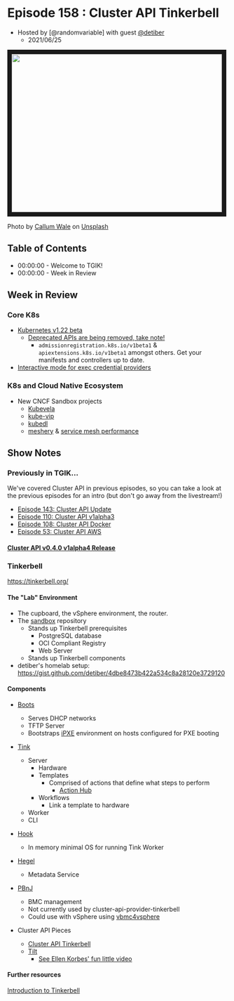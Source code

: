 # Episode 158 : Cluster API Tinkerbell
- Hosted by [@randomvariable] with guest [@detiber]
    - 2021/06/25


<a href="https://www.youtube.com/watch?v=Di_AR6nAss0
" target="_blank"><img src="http://img.youtube.com/vi/Di_AR6nAss0/hqdefault.jpg" width="480" height="360" border="10" /></a>

Photo by <a href="https://unsplash.com/@callumlwale?utm_source=unsplash&utm_medium=referral&utm_content=creditCopyText">Callum Wale</a> on <a href="https://unsplash.com/s/photos/sheffield-metal?utm_source=unsplash&utm_medium=referral&utm_content=creditCopyText">Unsplash</a>


## Table of Contents

- 00:00:00 - Welcome to TGIK!
- 00:00:00 - Week in Review

## Week in Review

### Core K8s
- [Kubernetes v1.22 beta]
  - [Deprecated APIs are being removed, take note!][deprecated-apis]
      - `admissionregistration.k8s.io/v1beta1` & `apiextensions.k8s.io/v1beta1` amongst others. Get your manifests and controllers up to date.
- [Interactive mode for exec credential providers][credential-providers]


### K8s and Cloud Native Ecosystem
- New CNCF Sandbox projects
  - [Kubevela]
  - [kube-vip]
  - [kubedl]
  - [meshery] & [service mesh performance]

## Show Notes

### Previously in TGIK...

We've covered Cluster API in previous episodes, so you can take a look at the previous episodes for an intro (but don't go away from the livestream!)

* [Episode 143: Cluster API Update]
* [Episode 110: Cluster API v1alpha3]
* [Episode 108: Cluster API Docker]
* [Episode 53: Cluster API AWS]

#### [Cluster API v0.4.0 v1alpha4 Release][cluster-api-v0.4.0]

### Tinkerbell

https://tinkerbell.org/

#### The "Lab" Environment
* The cupboard, the vSphere environment, the router.
* The [sandbox] repository
    * Stands up Tinkerbell prerequisites
        * PostgreSQL database
        * OCI Compliant Registry
        * Web Server
    * Stands up Tinkerbell components
* detiber's homelab setup: https://gist.github.com/detiber/4dbe8473b422a534c8a28120e3729120

#### Components

* [Boots]
    * Serves DHCP networks
    * TFTP Server
    * Bootstraps [iPXE] environment on hosts configured for PXE booting

* [Tink]
    * Server
        * Hardware
        * Templates
            * Comprised of actions that define what steps to perform
                * [Action Hub]
        * Workflows
            * Link a template to hardware
    * Worker
    * CLI

* [Hook]
    * In memory minimal OS for running Tink Worker

* [Hegel]
    * Metadata Service

* [PBnJ]
    * BMC management
    * Not currently used by cluster-api-provider-tinkerbell
    * Could use with vSphere using [vbmc4vsphere]

* Cluster API Pieces
    * [Cluster API Tinkerbell]
    * [Tilt]
        * [See Ellen Korbes' fun little video][tilting-at-windmills]

#### Further resources

<a href="https://www.youtube.com/watch?v=QxpKnMGywTU
" target="_blank">Introduction to Tinkerbell</a>

<!-- Links -->

[Naadir Jeewa]: https://kubernetes.slack.com/archives/D6SJC6KK9
[@detiber]: https://twitter.com/detiber
[credential-providers]: https://github.com/kubernetes/kubernetes/pull/99310
[Kubevela]: https://kubevela.io/
[kube-vip]: https://kube-vip.io/
[deprecated-apis]: https://kubernetes.io/docs/reference/using-api/deprecation-guide/#v1-22
[kubedl]: https://github.com/alibaba/kubedl
[service mesh performance]: https://github.com/layer5io/service-mesh-performance
[meshery]: https://github.com/layer5io/meshery
[Boots]: https://github.com/tinkerbell/boots
[Hegel]: https://github.com/tinkerbell/hegel
[Hook]: https://github.com/tinkerbell/hook
[iPXE]: https://ipxe.org/
[Tink]: https://github.com/tinkerbell/tink
[PBnJ]: https://github.com/tinkerbell/pbnj
[Action Hub]: https://artifacthub.io/packages/search?kind=4
[cluster-api-v0.4.0]: https://github.com/kubernetes-sigs/cluster-api/releases/tag/v0.4.0
[tilting-at-windmills]: https://twitter.com/ellenkorbes/status/1400139022580826117
[Episode 108: Cluster API Docker]: https://www.youtube.com/watch?v=6pFW6h6AORQ
[Episode 143: Cluster API Update]: https://www.youtube.com/watch?v=AeHfVFepsMg
[Episode 110: Cluster API v1alpha3]: https://www.youtube.com/watch?v=A8dUFWbH3pM
[Episode 53: Cluster API AWS]: https://www.youtube.com/watch?v=e1XCsuTYUa4
[Kubernetes v1.22 beta]: https://github.com/kubernetes/kubernetes/blob/master/CHANGELOG/CHANGELOG-1.22.md
[sandbox]: https://github.com/tinkerbell/sandbox
[vbmc4vsphere]: https://pypi.org/project/vbmc4vsphere/
[Cluster API Tinkerbell]: https://github.com/tinkerbell/cluster-api-provider-tink
[tilt]: https://twitter.com/ellenkorbes/status/1400139022580826117

